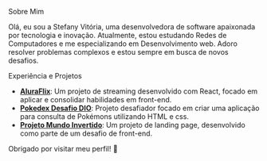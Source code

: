 
Sobre Mim

Olá, eu sou a Stefany Vitória, uma desenvolvedora de software apaixonada por tecnologia e inovação. Atualmente, estou estudando Redes de Computadores e me especializando em Desenvolvimento web. Adoro resolver problemas complexos e estou sempre em busca de novos desafios.

Experiência e Projetos

- **[AluraFlix](https://github.com/stefanyparaiso/AluraFlix)**: Um projeto de streaming desenvolvido com React, focado em aplicar e consolidar habilidades em front-end.
- **[Pokedex Desafio DIO](https://github.com/stefanyparaiso/Pok-dex-desafio-dio)**: Projeto desafiador focado em criar uma aplicação para consulta de Pokémons utilizando HTML e css.
- **[Projeto Mundo Invertido](https://github.com/stefanyparaiso/Projeto-Mundo-Invertido)**: Um projeto de landing page, desenvolvido como parte de um desafio de front-end.



Obrigado por visitar meu perfil! 🚀

